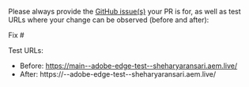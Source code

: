 Please always provide the [GitHub issue(s)](../issues) your PR is for, as well as test URLs where your change can be observed (before and after):

Fix #<gh-issue-id>

Test URLs:
- Before: https://main--adobe-edge-test--sheharyaransari.aem.live/
- After: https://<branch>--adobe-edge-test--sheharyaransari.aem.live/
